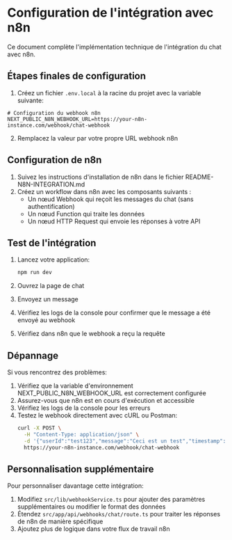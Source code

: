 # Configuration de l'intégration avec n8n

Ce document complète l'implémentation technique de l'intégration du chat avec n8n.

## Étapes finales de configuration

1. Créez un fichier `.env.local` à la racine du projet avec la variable suivante:

```
# Configuration du webhook n8n
NEXT_PUBLIC_N8N_WEBHOOK_URL=https://your-n8n-instance.com/webhook/chat-webhook
```

2. Remplacez la valeur par votre propre URL webhook n8n

## Configuration de n8n

1. Suivez les instructions d'installation de n8n dans le fichier README-N8N-INTEGRATION.md
2. Créez un workflow dans n8n avec les composants suivants :
   - Un nœud Webhook qui reçoit les messages du chat (sans authentification)
   - Un nœud Function qui traite les données
   - Un nœud HTTP Request qui envoie les réponses à votre API

## Test de l'intégration

1. Lancez votre application:
   ```bash
   npm run dev
   ```

2. Ouvrez la page de chat
3. Envoyez un message
4. Vérifiez les logs de la console pour confirmer que le message a été envoyé au webhook
5. Vérifiez dans n8n que le webhook a reçu la requête

## Dépannage

Si vous rencontrez des problèmes:

1. Vérifiez que la variable d'environnement NEXT_PUBLIC_N8N_WEBHOOK_URL est correctement configurée
2. Assurez-vous que n8n est en cours d'exécution et accessible
3. Vérifiez les logs de la console pour les erreurs
4. Testez le webhook directement avec cURL ou Postman:
   ```bash
   curl -X POST \
     -H "Content-Type: application/json" \
     -d '{"userId":"test123","message":"Ceci est un test","timestamp":"2023-07-01T12:00:00Z"}' \
     https://your-n8n-instance.com/webhook/chat-webhook
   ```

## Personnalisation supplémentaire

Pour personnaliser davantage cette intégration:

1. Modifiez `src/lib/webhookService.ts` pour ajouter des paramètres supplémentaires ou modifier le format des données
2. Étendez `src/app/api/webhooks/chat/route.ts` pour traiter les réponses de n8n de manière spécifique
3. Ajoutez plus de logique dans votre flux de travail n8n 